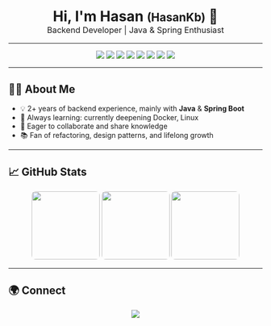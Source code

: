 

<h1 align="center" style="margin-bottom:0;">
  Hi, I'm Hasan <span style="font-size:0.8em;">(HasanKb)</span> 👋
</h1>
<p align="center" style="margin-top:0; font-size:1.15em;">
  Backend Developer | Java & Spring Enthusiast
</p>

---

<p align="center">
  <img src="https://img.shields.io/badge/Java-ED8B00?style=flat&logo=java&logoColor=white"/>
  <img src="https://img.shields.io/badge/Spring-6DB33F?style=flat&logo=spring&logoColor=white"/>
  <img src="https://img.shields.io/badge/Go-0000FF?style=flat&logo=Go&logoColor=blue"/>
  <img src="https://img.shields.io/badge/Docker-2496ED?style=flat&logo=docker&logoColor=white"/>
  <img src="https://img.shields.io/badge/Linux-FCC624?style=flat&logo=linux&logoColor=black"/>
  <img src="https://img.shields.io/badge/PostgreSQL-336791?style=flat&logo=postgresql&logoColor=white"/>
  <img src="https://img.shields.io/badge/Git-F05032?style=flat&logo=git&logoColor=white"/>
  <img src="https://img.shields.io/badge/GitHub-181717?style=flat&logo=github&logoColor=white"/>
</p>


---

## 👨‍💻 About Me

- 💡 2+ years of backend experience, mainly with **Java** & **Spring Boot**
- 🌱 Always learning: currently deepening Docker, Linux
- 🤝 Eager to collaborate and share knowledge
- 📚 Fan of refactoring, design patterns, and lifelong growth

---

## 📈 GitHub Stats

<div align="center">
  <img src="https://github-readme-stats.vercel.app/api?username=Hasankarabulut4&show_icons=true&theme=chartreuse-dark&hide_title=true&count_private=true" height="135" style="border-radius:8px;"/>
  <img src="https://github-readme-stats.vercel.app/api/top-langs?username=hasankarabulut4&show_icons=true&locale=en&layout=compact&theme=chartreuse-dark" height="135" style="border-radius:8px;"/>
  <img src="https://streak-stats.demolab.com?user=Hasankarabulut4&theme=chartreuse-dark" height="135" style="border-radius:8px;"/>
</div>

---


## 🌍 Connect

<p align="center">
  <a href="mailto:hasankarabulut4@proton.me" title="Email">
    <img src="https://img.shields.io/badge/Gmail-D14836?style=flat&logo=gmail&logoColor=white"/>
  </a>
  
